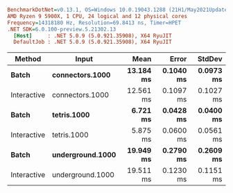 ``` ini

BenchmarkDotNet=v0.13.1, OS=Windows 10.0.19043.1288 (21H1/May2021Update)
AMD Ryzen 9 5900X, 1 CPU, 24 logical and 12 physical cores
Frequency=14318180 Hz, Resolution=69.8413 ns, Timer=HPET
.NET SDK=6.0.100-preview.5.21302.13
  [Host]     : .NET 5.0.9 (5.0.921.35908), X64 RyuJIT
  DefaultJob : .NET 5.0.9 (5.0.921.35908), X64 RyuJIT


```
|      Method |            Input |      Mean |     Error |    StdDev |
|------------ |----------------- |----------:|----------:|----------:|
|       **Batch** |  **connectors.1000** | **13.184 ms** | **0.1040 ms** | **0.0973 ms** |
| Interactive |  connectors.1000 | 12.561 ms | 0.1097 ms | 0.1027 ms |
|       **Batch** |      **tetris.1000** |  **6.721 ms** | **0.0428 ms** | **0.0400 ms** |
| Interactive |      tetris.1000 |  5.875 ms | 0.0600 ms | 0.0561 ms |
|       **Batch** | **underground.1000** | **19.949 ms** | **0.2790 ms** | **0.2609 ms** |
| Interactive | underground.1000 | 19.511 ms | 0.1230 ms | 0.1151 ms |
